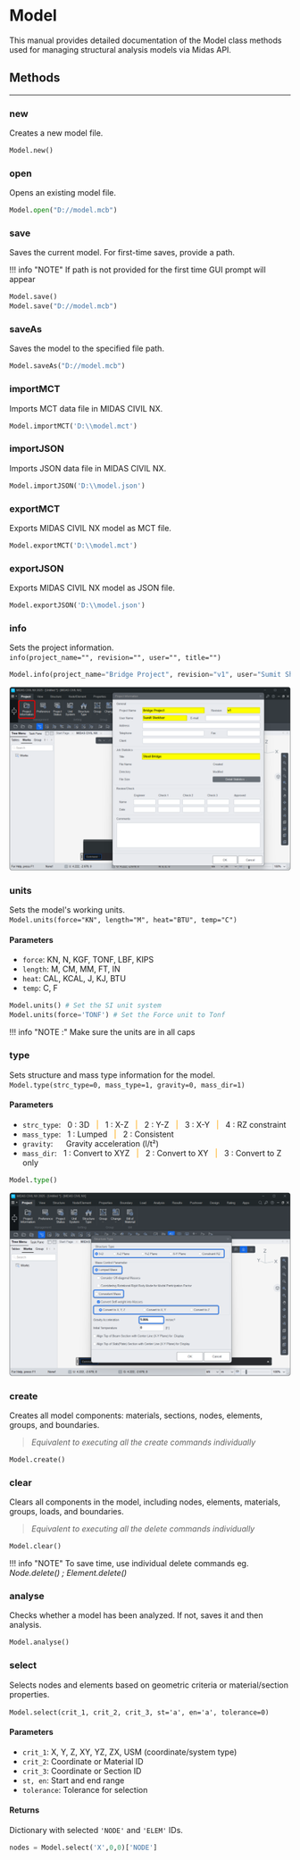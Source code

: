 # Model

This manual provides detailed documentation of the Model class methods used for managing structural analysis models via Midas API.

## Methods
---
### <font style="font-size:0px">Model.</font>new
Creates a new model file.
```py
Model.new()
```


### <font style="font-size:0px">Model.</font>open
Opens an existing model file.


```py
Model.open("D://model.mcb")
```


### <font style="font-size:0px">Model.</font>save
Saves the current model. For first-time saves, provide a path.

!!! info "NOTE"
    If path is not provided for the first time GUI prompt will appear

```py
Model.save()
Model.save("D://model.mcb")
```

### <font style="font-size:0px">Model.</font>saveAs
Saves the model to the specified file path.
```py
Model.saveAs("D://model.mcb")
```


### <font style="font-size:0px">Model.</font>importMCT
Imports MCT data file in MIDAS CIVIL NX.

```py
Model.importMCT('D:\\model.mct')
```


### <font style="font-size:0px">Model.</font>importJSON
Imports JSON data file in MIDAS CIVIL NX.

```py
Model.importJSON('D:\\model.json')
```


### <font style="font-size:0px">Model.</font>exportMCT
Exports MIDAS CIVIL NX model as MCT file.

```py
Model.exportMCT('D:\\model.mct')
```


### <font style="font-size:0px">Model.</font>exportJSON
Exports MIDAS CIVIL NX model as JSON file.

```py
Model.exportJSON('D:\\model.json')
```






### <font style="font-size:0px">Model.</font>info
Sets the project information.  
`info(project_name="", revision="", user="", title="")`  


```py
Model.info(project_name="Bridge Project", revision="v1", user="Sumit Shekhar", title="Steel Bridge")

```
![](assets/model_info.png)




### <font style="font-size:0px">Model.</font>units
Sets the model's working units.  
`Model.units(force="KN", length="M", heat="BTU", temp="C")`  

#### Parameters
* `force`: KN, N, KGF, TONF, LBF, KIPS
* `length`: M, CM, MM, FT, IN
* `heat`: CAL, KCAL, J, KJ, BTU
* `temp`: C, F


```py
Model.units() # Set the SI unit system
Model.units(force='TONF') # Set the Force unit to Tonf
```
!!! info "NOTE :" 
    Make sure the units are in all caps



### <font style="font-size:0px">Model.</font>type
Sets structure and mass type information for the model.  
`Model.type(strc_type=0, mass_type=1, gravity=0, mass_dir=1)`  

#### Parameters
* `strc_type`: &nbsp;&nbsp;0 : 3D <font color="orange">&nbsp;&nbsp;|&nbsp;&nbsp;</font> 
1 : X-Z <font color="orange">&nbsp;&nbsp;|&nbsp;&nbsp;</font> 
2 : Y-Z  <font color="orange">&nbsp;&nbsp;|&nbsp;&nbsp;</font> 
3 : X-Y  <font color="orange">&nbsp;&nbsp;|&nbsp;&nbsp;</font> 
4 : RZ constraint  
* `mass_type`: &nbsp;&nbsp;1 : Lumped <font color="orange">&nbsp;&nbsp;|&nbsp;&nbsp;</font> 2 : Consistent  
* `gravity`: &nbsp;&nbsp; &nbsp;&nbsp;Gravity acceleration (l/t²)
* `mass_dir`: &nbsp;&nbsp;1 : Convert to XYZ <font color="orange">&nbsp;&nbsp;|&nbsp;&nbsp;</font> 
2 : Convert to XY <font color="orange">&nbsp;&nbsp;|&nbsp;&nbsp;</font> 
3 : Convert to Z only


```py
Model.type()
```
![](assets/model_type.png)



### <font style="font-size:0px">Model.</font>create
Creates all model components: materials, sections, nodes, elements, groups, and boundaries.  
>*Equivalent to executing all the create commands individually*
```py
Model.create()
```

### <font style="font-size:0px">Model.</font>clear
Clears all components in the model, including nodes, elements, materials, groups, loads, and boundaries.  
>*Equivalent to executing all the delete commands individually*
```py
Model.clear()
```
!!! info "NOTE"
    To save time, use individual delete commands eg. *Node.delete() ; Element.delete()*


### <font style="font-size:0px">Model.</font>analyse
Checks whether a model has been analyzed. If not, saves it and then analysis.

```py
Model.analyse()
```

### <font style="font-size:0px">Model.</font>select
Selects nodes and elements based on geometric criteria or material/section properties.

`Model.select(crit_1, crit_2, crit_3, st='a', en='a', tolerance=0)`  

#### Parameters
* `crit_1`: X, Y, Z, XY, YZ, ZX, USM (coordinate/system type)  
* `crit_2`: Coordinate or Material ID  
* `crit_3`: Coordinate or Section ID  
* `st, en`: Start and end range  
* `tolerance`: Tolerance for selection  

#### Returns
Dictionary with selected `'NODE'` and `'ELEM'` IDs.


```py
nodes = Model.select('X',0,0)['NODE']
```

